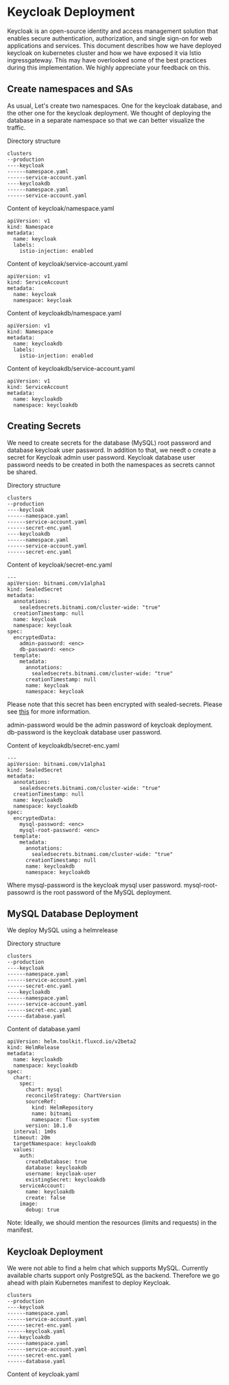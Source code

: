 # Keycloak Deployment

Keycloak is an open-source identity and access management solution that enables secure authentication, authorization, and single sign-on for web applications and services. This document describes how we have deployed keycloak on kubernetes cluster and how we have exposed it via Istio ingressgateway. This may have overlooked some of the best practices during this implementation. We highly appreciate your feedback on this.

## Create namespaces and SAs

As usual, Let's create two namespaces. One for the keycloak database, and the other one for the keycloak deployment. We thought of deploying the database in a separate namespace so that we can better visualize the traffic. 

Directory structure
```
clusters
--production
----keycloak
------namespace.yaml
------service-account.yaml
----keycloakdb
------namespace.yaml
------service-account.yaml
```

Content of keycloak/namespace.yaml
```
apiVersion: v1
kind: Namespace
metadata:
  name: keycloak
  labels:
    istio-injection: enabled

```
Content of keycloak/service-account.yaml
```
apiVersion: v1
kind: ServiceAccount
metadata:
  name: keycloak
  namespace: keycloak
```

Content of keycloakdb/namespace.yaml
```
apiVersion: v1
kind: Namespace
metadata:
  name: keycloakdb
  labels:
    istio-injection: enabled

```
Content of keycloakdb/service-account.yaml
```
apiVersion: v1
kind: ServiceAccount
metadata:
  name: keycloakdb
  namespace: keycloakdb
```

## Creating Secrets

We need to create secrets for the database (MySQL) root password and database keycloak user password. In addition to that, we needt o create a secret for Keycloak admin user password. Keycloak database user password needs to be created in both the namespaces as secrets cannot be shared. 

Directory structure
```
clusters
--production
----keycloak
------namespace.yaml
------service-account.yaml
------secret-enc.yaml
----keycloakdb
------namespace.yaml
------service-account.yaml
------secret-enc.yaml
```

Content of keycloak/secret-enc.yaml
```
---
apiVersion: bitnami.com/v1alpha1
kind: SealedSecret
metadata:
  annotations:
    sealedsecrets.bitnami.com/cluster-wide: "true"
  creationTimestamp: null
  name: keycloak
  namespace: keycloak
spec:
  encryptedData:
    admin-password: <enc>
    db-password: <enc>
  template:
    metadata:
      annotations:
        sealedsecrets.bitnami.com/cluster-wide: "true"
      creationTimestamp: null
      name: keycloak
      namespace: keycloak
```
Please note that this secret has been encrypted with sealed-secrets. Please see [this](sealed-secrets.md) for more information. 

admin-password would be the admin password of keycloak deployment. db-password is the keycloak database user password. 

Content of keycloakdb/secret-enc.yaml
```
---
apiVersion: bitnami.com/v1alpha1
kind: SealedSecret
metadata:
  annotations:
    sealedsecrets.bitnami.com/cluster-wide: "true"
  creationTimestamp: null
  name: keycloakdb
  namespace: keycloakdb
spec:
  encryptedData:
    mysql-password: <enc>
    mysql-root-password: <enc>
  template:
    metadata:
      annotations:
        sealedsecrets.bitnami.com/cluster-wide: "true"
      creationTimestamp: null
      name: keycloakdb
      namespace: keycloakdb
```

Where mysql-password is the keycloak mysql user password. mysql-root-passowrd is the root password of the MySQL deployment. 

## MySQL Database Deployment
We deploy MySQL using a helmrelease

Directory structure

```
clusters
--production
----keycloak
------namespace.yaml
------service-account.yaml
------secret-enc.yaml
----keycloakdb
------namespace.yaml
------service-account.yaml
------secret-enc.yaml
------database.yaml
```
Content of database.yaml
```
apiVersion: helm.toolkit.fluxcd.io/v2beta2
kind: HelmRelease
metadata:
  name: keycloakdb
  namespace: keycloakdb
spec:
  chart:
    spec:
      chart: mysql
      reconcileStrategy: ChartVersion
      sourceRef:
        kind: HelmRepository
        name: bitnami
        namespace: flux-system
      version: 10.1.0
  interval: 1m0s
  timeout: 20m
  targetNamespace: keycloakdb
  values:
    auth:
      createDatabase: true
      database: keycloakdb
      username: keycloak-user
      existingSecret: keycloakdb
    serviceAccount:
      name: keycloakdb
      create: false
    image:
      debug: true
```
Note: Ideally, we should mention the resources (limits and requests) in the manifest. 

## Keycloak Deployment

We were not able to find a helm chat which supports MySQL. Currently available charts support only PostgreSQL as the backend. Therefore we go ahead with plain Kubernetes manifest to deploy Keycloak. 

```
clusters
--production
----keycloak
------namespace.yaml
------service-account.yaml
------secret-enc.yaml
------keycloak.yaml
----keycloakdb
------namespace.yaml
------service-account.yaml
------secret-enc.yaml
------database.yaml
```

Content of keycloak.yaml
